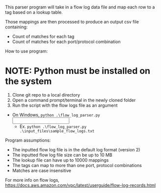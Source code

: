 This parser program will take in a flow log data file and map each row to a tag based on a lookup table.

Those mappings are then processed to produce an output csv file containing:
- Count of matches for each tag
- Count of matches for each port/protocol combination

How to use program:
# NOTE: Python must be installed on the system
1. Clone git repo to a local directory
2. Open a command prompt/terminal in the newly cloned folder
3. Run the script with the flow logs file as an argument
  - On Windows, <code>python .\flow_log_parser.py <input flow logs file></code>
    - Ex. <code>python .\flow_log_parser.py .\input_files\sample_flow_logs.txt</code>

Program assumptions:
- The inputted flow log file is in the default log format (version 2)
- The inputted flow log file size can be up to 10 MB
- The lookup file can have up to 10000 mappings
- The tags can map to more than one port, protocol combinations
- Matches are case insensitive

For more info on flow logs, https://docs.aws.amazon.com/vpc/latest/userguide/flow-log-records.html